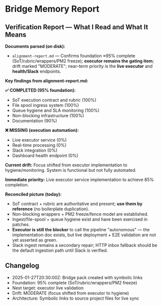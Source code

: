 # Bridge Memory Report

## Verification Report — What I Read and What It Means

**Documents parsed (on disk):**

* `alignment-report.md` — Confirms foundation ≈95% complete (SoT/rubric/wrappers/PM2 freeze); **executor remains the gating item**; drift marked "MODERATE"; near-term priority is the **live executor** and **health/Slack** endpoints.

**Key findings from alignment-report.md:**

**✅ COMPLETED (95% foundation):**
- SoT execution contract and rubric (100%)
- File spool ingress system (100%) 
- Queue hygiene and SLA monitoring (100%)
- Non-blocking infrastructure (100%)
- Documentation (90%)

**❌ MISSING (execution automation):**
- Live executor service (0%)
- Real-time processing (0%) 
- Slack integration (0%)
- Dashboard health endpoint (0%)

**Current drift:** Focus shifted from executor implementation to hygiene/monitoring. System is functional but not fully automated.

**Immediate priority:** Live executor service implementation to achieve 85% completion.

**Reconciled picture (today):**

* SoT contract + rubric are authoritative and present; **use them by reference** (no boilerplate duplication).
* Non-blocking wrappers + PM2 freeze/fence model are established.
* Ingest/file-spool + queue hygiene exist and have been exercised in patches.
* **Executor is still the blocker** to call the pipeline "autonomous" — the implementation doc exists, but live deployment + E2E validation are not yet asserted as green.
* Slack ingest remains a secondary repair; HTTP inbox fallback should be the default ingestion path until Slack is verified.

## Changelog
- 2025-01-27T20:30:00Z: Bridge pack created with symbolic links
- Foundation: 95% complete (SoT/rubric/wrappers/PM2 freeze)
- Next target: executor live validation
- Drift: MODERATE (focus shifted from executor to hygiene)
- Architecture: Symbolic links to source project files for live sync
